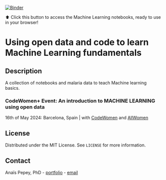 [![Binder](https://mybinder.org/badge_logo.svg)](https://mybinder.org/v2/gh/APepey/ML-workshop/main)

  ⬆️    Click this button to access the Machine Learning notebooks, ready to use in your browser!

# Using open data and code to learn Machine Learning fundamentals

## Description

A collection of notebooks and malaria data to teach Machine learning basics. 

### CodeWomen+ Event: An introduction to MACHINE LEARNING using open data 
16th of May 2024: Barcelona, Spain | with [CodeWomen](https://codewomen.plus/en/) and [AllWomen](https://www.allwomen.tech/)

## License

Distributed under the MIT License. See `LICENSE` for more information.

## Contact

Anaïs Pepey, PhD - [portfolio](https://apepey.notion.site/Ana-s-Pepey-PhD-5086e0b7c889490abfa67625339825f8) - [email](mailto:ana.pepey@posteo.net)
